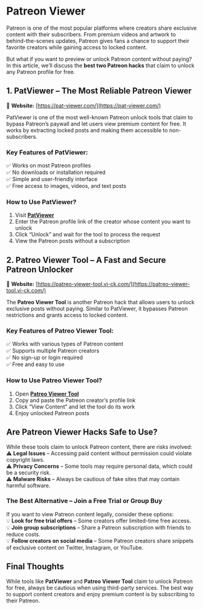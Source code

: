 # Patreon Viewer

Patreon is one of the most popular platforms where creators share exclusive content with their subscribers. From premium videos and artwork to behind-the-scenes updates, Patreon gives fans a chance to support their favorite creators while gaining access to locked content.  

But what if you want to preview or unlock Patreon content without paying? In this article, we’ll discuss the **best two Patreon hacks** that claim to unlock any Patreon profile for free.  
 
## **1. PatViewer – The Most Reliable Patreon Viewer**  
🔗 **Website:** [https://pat-viewer.com/](https://pat-viewer.com/)  

PatViewer is one of the most well-known Patreon unlock tools that claim to bypass Patreon’s paywall and let users view premium content for free. It works by extracting locked posts and making them accessible to non-subscribers.  

### **Key Features of PatViewer:**  
✅ Works on most Patreon profiles  
✅ No downloads or installation required  
✅ Simple and user-friendly interface  
✅ Free access to images, videos, and text posts  

### **How to Use PatViewer?**  
1. Visit **[PatViewer](https://pat-viewer.com/)**  
2. Enter the Patreon profile link of the creator whose content you want to unlock  
3. Click “Unlock” and wait for the tool to process the request  
4. View the Patreon posts without a subscription  

## **2. Patreo Viewer Tool – A Fast and Secure Patreon Unlocker**  
🔗 **Website:** [https://patreo-viewer-tool.vi-ck.com/](https://patreo-viewer-tool.vi-ck.com/)  

The **Patreo Viewer Tool** is another Patreon hack that allows users to unlock exclusive posts without paying. Similar to PatViewer, it bypasses Patreon restrictions and grants access to locked content.  

### **Key Features of Patreo Viewer Tool:**  
✅ Works with various types of Patreon content  
✅ Supports multiple Patreon creators  
✅ No sign-up or login required  
✅ Free and easy to use  

### **How to Use Patreo Viewer Tool?**  
1. Open **[Patreo Viewer Tool](https://patreo-viewer-tool.vi-ck.com/)**  
2. Copy and paste the Patreon creator’s profile link  
3. Click “View Content” and let the tool do its work  
4. Enjoy unlocked Patreon posts  

## **Are Patreon Viewer Hacks Safe to Use?**  
While these tools claim to unlock Patreon content, there are risks involved:  
⚠️ **Legal Issues** – Accessing paid content without permission could violate copyright laws.  
⚠️ **Privacy Concerns** – Some tools may require personal data, which could be a security risk.  
⚠️ **Malware Risks** – Always be cautious of fake sites that may contain harmful software.  

### **The Best Alternative – Join a Free Trial or Group Buy**  
If you want to view Patreon content legally, consider these options:  
💡 **Look for free trial offers** – Some creators offer limited-time free access.  
💡 **Join group subscriptions** – Share a Patreon subscription with friends to reduce costs.  
💡 **Follow creators on social media** – Some Patreon creators share snippets of exclusive content on Twitter, Instagram, or YouTube.  

## **Final Thoughts**  
While tools like **PatViewer** and **Patreo Viewer Tool** claim to unlock Patreon for free, always be cautious when using third-party services. The best way to support content creators and enjoy premium content is by subscribing to their Patreon.  
